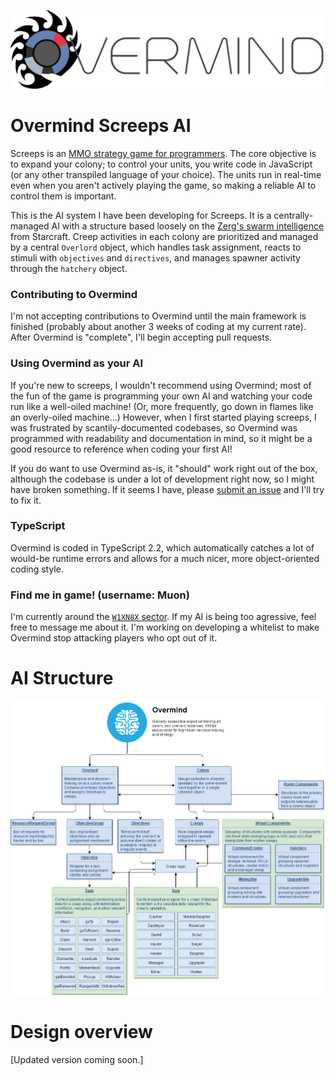 ![](/assets/OvermindLogo.png)

# Overmind Screeps AI

Screeps is an [MMO strategy game for programmers](https://screeps.com/). The core objective is to expand your colony; to control your units, you write code in JavaScript (or any other transpiled language of your choice). The units run in real-time even when you aren't actively playing the game, so making a reliable AI to control them is important.

This is the AI system I have been developing for Screeps. It is a centrally-managed AI with a structure based loosely on the [Zerg's swarm intelligence](http://starcraft.wikia.com/wiki/Overlord) from Starcraft. Creep activities in each colony are prioritized and managed by a central `Overlord` object, which handles task assignment, reacts to stimuli with `objectives` and `directives`, and manages spawner activity through the `hatchery` object.

### Contributing to Overmind
I'm not accepting contributions to Overmind until the main framework is finished (probably about another 3 weeks of coding at my current rate). After Overmind is "complete", I'll begin accepting pull requests. 

### Using Overmind as your AI
If you're new to screeps, I wouldn't recommend using Overmind; most of the fun of the game is programming your own AI and watching your code run like a well-oiled machine! (Or, more frequently, go down in flames like an overly-oiled machine...) However, when I first started playing screeps, I was frustrated by scantily-documented codebases, so Overmind was programmed with readability and documentation in mind, so it might be a good resource to reference when coding your first AI!

If you do want to use Overmind as-is, it "should" work right out of the box, although the codebase is under a lot of development right now, so I might have broken something. If it seems I have, please [submit an issue](https://github.com/bencbartlett/Overmind/issues/new) and I'll try to fix it.

### TypeScript
Overmind is coded in TypeScript 2.2, which automatically catches a lot of would-be runtime errors and allows for a much nicer, more object-oriented coding style.

### Find me in game! (username: Muon)
I'm currently around the [`W1XN8X` sector](https://screeps.com/a/#!/map?pos=-19.173,-88.435). If my AI is being too agressive, feel free to message me about it. I'm working on developing a whitelist to make Overmind stop attacking players who opt out of it.

# AI Structure

![AI structural schematic](/assets/AIdiagram.png)



# Design overview

[Updated version coming soon.]

